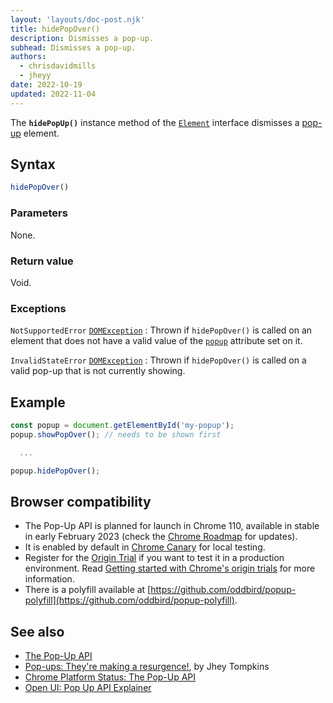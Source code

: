 ```yaml
---
layout: 'layouts/doc-post.njk'
title: hidePopOver()
description: Dismisses a pop-up.
subhead: Dismisses a pop-up.
authors:
  - chrisdavidmills
  - jheyy
date: 2022-10-19
updated: 2022-11-04
---
```


The **`hidePopUp()`** instance method of the [`Element`](https://developer.mozilla.org/docs/Web/API/Element) interface dismisses a [pop-up](/docs/web-platform/pop-up-api/) element.

## Syntax

```js
hidePopOver()
```

### Parameters

None.

### Return value

Void.

### Exceptions

`NotSupportedError` [`DOMException`](https://developer.mozilla.org/docs/Web/API/DOMException)
: Thrown if `hidePopOver()` is called on an element that does not have a valid value of the [`popup`](/docs/web-platform/pop-up-api/popover-attribute) attribute set on it.

`InvalidStateError` [`DOMException`](https://developer.mozilla.org/docs/Web/API/DOMException)
: Thrown if `hidePopOver()` is called on a valid pop-up that is not currently showing.

## Example

```js
const popup = document.getElementById('my-popup');
popup.showPopOver(); // needs to be shown first

  ...

popup.hidePopOver();
```

## Browser compatibility

* The Pop-Up API is planned for launch in Chrome 110, available in stable in early February 2023 (check the [Chrome Roadmap](https://chromestatus.com/roadmap) for updates).
* It is enabled by default in [Chrome Canary](https://www.google.com/chrome/canary/) for local testing.  
* Register for the [Origin Trial](/origintrials/#/view_trial/4500221927649968129) if you want to test it in a production environment. Read [Getting started with Chrome's origin trials](/docs/web-platform/origin-trials/) for more information.
* There is a polyfill available at [https://github.com/oddbird/popup-polyfill](https://github.com/oddbird/popup-polyfill).

## See also

* [The Pop-Up API](/docs/web-platform/pop-up-api/)
* [Pop-ups: They're making a resurgence!](/blog/pop-ups-theyre-making-a-resurgence/), by Jhey Tompkins
* [Chrome Platform Status: The Pop-Up API](https://chromestatus.com/feature/5463833265045504) 
* [Open UI: Pop Up API Explainer](https://open-ui.org/components/popup.research.explainer)